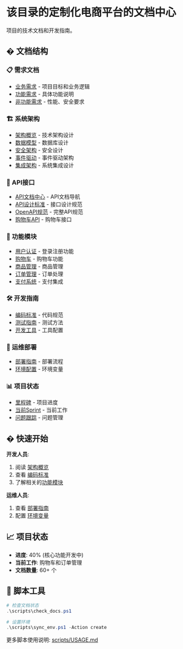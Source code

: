 # 该目录的定制化电商平台的文档中心

项目的技术文档和开发指南。

## � 文档结构

### 📋 需求文档
- [业务需求](requirements/business.md) - 项目目标和业务逻辑
- [功能需求](requirements/functional.md) - 具体功能说明
- [非功能需求](requirements/non-functional.md) - 性能、安全要求

### 🏗️ 系统架构
- [架构概览](architecture/overview.md) - 技术架构设计
- [数据模型](architecture/data-models.md) - 数据库设计
- [安全架构](architecture/security.md) - 安全设计
- [事件驱动](architecture/event-driven.md) - 事件驱动架构
- [集成架构](architecture/integration.md) - 系统集成设计

### 📡 API接口
- [API文档中心](api/README.md) - API文档导航
- [API设计标准](api/standards.md) - 接口设计规范
- [OpenAPI规范](api/openapi.yaml) - 完整API规范
- [购物车API](api/modules/cart/api-spec.md) - 购物车接口

### 🔧 功能模块
- [用户认证](modules/user-auth/overview.md) - 登录注册功能
- [购物车](modules/shopping-cart/overview.md) - 购物车功能
- [商品管理](modules/product-catalog/overview.md) - 商品管理
- [订单管理](modules/order-management/overview.md) - 订单处理
- [支付系统](modules/payment-service/overview.md) - 支付集成

### 🛠️ 开发指南
- [编码标准](development/standards.md) - 代码规范
- [测试指南](development/testing.md) - 测试方法
- [开发工具](development/tools.md) - 工具配置

### 🚀 运维部署
- [部署指南](operations/deployment.md) - 部署流程
- [环境配置](operations/environment.md) - 环境变量

### 📊 项目状态
- [里程碑](status/milestones.md) - 项目进度
- [当前Sprint](status/current-sprint.md) - 当前工作
- [问题跟踪](status/issues-tracking.md) - 问题管理

## � 快速开始

**开发人员**:
1. 阅读 [架构概览](architecture/overview.md)
2. 查看 [编码标准](development/standards.md)
3. 了解相关的[功能模块](modules/)

**运维人员**:
1. 查看 [部署指南](operations/deployment.md)
2. 配置 [环境变量](operations/environment.md)

## 📈 项目状态

- **进度**: 40% (核心功能开发中)
- **当前工作**: 购物车和订单管理
- **文档数量**: 60+ 个

## 🔧 脚本工具

```powershell
# 检查文档状态
.\scripts\check_docs.ps1

# 设置环境
.\scripts\sync_env.ps1 -Action create
```

更多脚本使用说明: [scripts/USAGE.md](../scripts/USAGE.md)